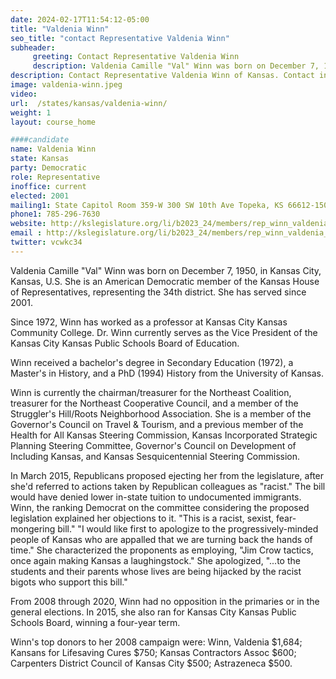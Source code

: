 ```yaml
---
date: 2024-02-17T11:54:12-05:00
title: "Valdenia Winn"
seo_title: "contact Representative Valdenia Winn"
subheader:
     greeting: Contact Representative Valdenia Winn
     description: Valdenia Camille "Val" Winn was born on December 7, 1950, in Kansas City, Kansas, U.S. She is an American Democratic member of the Kansas House of Representatives, representing the 34th district. She has served since 2001.
description: Contact Representative Valdenia Winn of Kansas. Contact information for Valdenia Winn includes email address, phone number, and mailing address.
image: valdenia-winn.jpeg
video:
url:  /states/kansas/valdenia-winn/
weight: 1
layout: course_home

####candidate
name: Valdenia Winn
state: Kansas
party: Democratic
role: Representative
inoffice: current
elected: 2001
mailing1: State Capitol Room 359-W 300 SW 10th Ave Topeka, KS 66612-1504
phone1: 785-296-7630
website: http://kslegislature.org/li/b2023_24/members/rep_winn_valdenia_1/
email : http://kslegislature.org/li/b2023_24/members/rep_winn_valdenia_1/
twitter: vcwkc34
---
```


Valdenia Camille "Val" Winn was born on December 7, 1950, in Kansas City, Kansas, U.S. She is an American Democratic member of the Kansas House of Representatives, representing the 34th district. She has served since 2001.

Since 1972, Winn has worked as a professor at Kansas City Kansas Community College. Dr. Winn currently serves as the Vice President of the Kansas City Kansas Public Schools Board of Education.

Winn received a bachelor's degree in Secondary Education (1972), a Master's in History, and a PhD (1994) History from the University of Kansas.

Winn is currently the chairman/treasurer for the Northeast Coalition, treasurer for the Northeast Cooperative Council, and a member of the Struggler's Hill/Roots Neighborhood Association. She is a member of the Governor's Council on Travel & Tourism, and a previous member of the Health for All Kansas Steering Commission, Kansas Incorporated Strategic Planning Steering Committee, Governor's Council on Development of Including Kansas, and Kansas Sesquicentennial Steering Commission.

In March 2015, Republicans proposed ejecting her from the legislature, after she'd referred to actions taken by Republican colleagues as "racist." The bill would have denied lower in-state tuition to undocumented immigrants. Winn, the ranking Democrat on the committee considering the proposed legislation explained her objections to it. "This is a racist, sexist, fear-mongering bill." "I would like first to apologize to the progressively-minded people of Kansas who are appalled that we are turning back the hands of time." She characterized the proponents as employing, "Jim Crow tactics, once again making Kansas a laughingstock." She apologized, "...to the students and their parents whose lives are being hijacked by the racist bigots who support this bill."

From 2008 through 2020, Winn had no opposition in the primaries or in the general elections. In 2015, she also ran for Kansas City Kansas Public Schools Board, winning a four-year term.

Winn's top donors to her 2008 campaign were: Winn, Valdenia $1,684; Kansans for Lifesaving Cures $750; Kansas Contractors Assoc $600; Carpenters District Council of Kansas City $500; Astrazeneca $500.
